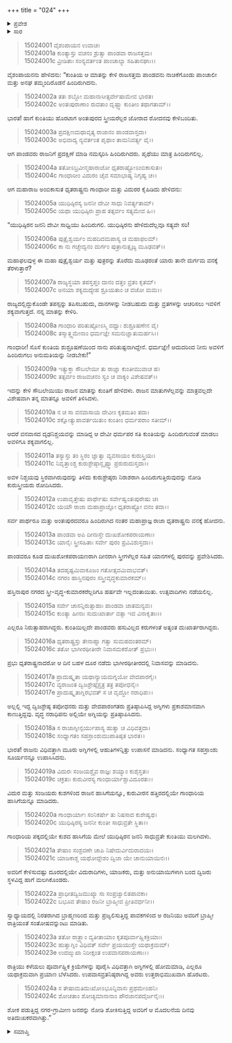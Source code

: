 +++
title = "024"
+++

<details><summary>ಪ್ರವೇಶ</summary>


।।   ಓಂ ಓಂ ನಮೋ ನಾರಾಯಣಾಯ।।   ಶ್ರೀ ವೇದವ್ಯಾಸಾಯ ನಮಃ ।।

ಶ್ರೀ ಕೃಷ್ಣದ್ವೈಪಾಯನ ವೇದವ್ಯಾಸ ವಿರಚಿತ  

**ಶ್ರೀ ಮಹಾಭಾರತ**

**ಆಶ್ರಮವಾಸಿಕ ಪರ್ವ**

**ಆಶ್ರಮವಾಸ ಪರ್ವ**

**ಅಧ್ಯಾಯ 24**


</details>

<details><summary>ಸಾರ</summary>

ಧೃತರಾಷ್ಟ್ರ-ಗಾಂಧಾರಿಯರ ಮಾತನ್ನೂ ಕೇಳದೇ ಕುಂತಿಯು ವನಕ್ಕೆ ನಿರ್ಗಮಿಸಲು ಮುಂದುವರಿದುದು (1-11). ಧೃತರಾಷ್ಟ್ರನ ವನವಾಸದ ಮೊದಲ ರಾತ್ರಿ (12-24).


</details>

> 15024001 ವೈಶಂಪಾಯನ ಉವಾಚ।  
15024001a ಕುಂತ್ಯಾಸ್ತು ವಚನಂ ಶ್ರುತ್ವಾ ಪಾಂಡವಾ ರಾಜಸತ್ತಮ।  
15024001c ವ್ರೀಡಿತಾಃ ಸಂನ್ಯವರ್ತಂತ ಪಾಂಚಾಲ್ಯಾ ಸಹಿತಾನಘಾಃ।।

ವೈಶಂಪಾಯನನು ಹೇಳಿದನು: “ಕುಂತಿಯ ಆ ಮಾತನ್ನು ಕೇಳಿ ರಾಜಸತ್ತಮ ಪಾಂಡವನು ನಾಚಿಕೆಗೊಂಡು ಪಾಂಚಾಲೀ ಮತ್ತು ಅನಘ ತಮ್ಮಂದಿರೊಡನೆ ಹಿಂದಿರುಗಿದನು.

> 15024002a ತತಃ ಶಬ್ದೋ ಮಹಾನಾಸೀತ್ಸರ್ವೇಷಾಮೇವ ಭಾರತ।  
15024002c ಅಂತಃಪುರಾಣಾಂ ರುದತಾಂ ದೃಷ್ಟ್ವಾ ಕುಂತೀಂ ತಥಾಗತಾಮ್।।

ಭಾರತ! ಹಾಗೆ ಕುಂತಿಯು ಹೊರಟಾಗ ಅಂತಃಪುರದ ಸ್ತ್ರೀಯರೆಲ್ಲರ ಜೋರಾದ ರೋದನವು ಕೇಳಿಬಂದಿತು.

> 15024003a ಪ್ರದಕ್ಷಿಣಮಥಾವೃತ್ಯ ರಾಜಾನಂ ಪಾಂಡವಾಸ್ತದಾ।  
15024003c ಅಭಿವಾದ್ಯ ನ್ಯವರ್ತಂತ ಪೃಥಾಂ ತಾಮನಿವರ್ತ್ಯ ವೈ।।

ಆಗ ಪಾಂಡವರು ರಾಜನಿಗೆ ಪ್ರದಕ್ಷಿಣೆ ಮಾಡಿ ನಮಸ್ಕರಿಸಿ ಹಿಂದಿರುಗಿದರು. ಪೃಥೆಯು ಮಾತ್ರ ಹಿಂದಿರುಗಲಿಲ್ಲ.

> 15024004a ತತೋಽಬ್ರವೀನ್ಮಹಾರಾಜೋ ಧೃತರಾಷ್ಟ್ರೋಽಂಬಿಕಾಸುತಃ।  
15024004c ಗಾಂಧಾರೀಂ ವಿದುರಂ ಚೈವ ಸಮಾಭಾಷ್ಯ ನಿಗೃಹ್ಯ ಚ।।

ಆಗ ಮಹಾರಾಜ ಅಂಬಿಕಾಸುತ ಧೃತರಾಷ್ಟ್ರನು ಗಾಂಧಾರೀ ಮತ್ತು ವಿದುರರ ಕೈಹಿಡಿದು ಹೇಳಿದನು:

> 15024005a ಯುಧಿಷ್ಠಿರಸ್ಯ ಜನನೀ ದೇವೀ ಸಾಧು ನಿವರ್ತ್ಯತಾಮ್।  
15024005c ಯಥಾ ಯುಧಿಷ್ಠಿರಃ ಪ್ರಾಹ ತತ್ಸರ್ವಂ ಸತ್ಯಮೇವ ಹಿ।।

“ಯುಧಿಷ್ಠಿರನ ಜನನಿ ದೇವೀ ಸಾಧ್ವಿಯು ಹಿಂದಿರುಗಲಿ. ಯುಧಿಷ್ಠಿರನು ಹೇಳಿದುದೆಲ್ಲವೂ ಸತ್ಯವೇ ಸರಿ!

> 15024006a ಪುತ್ರೈಶ್ವರ್ಯಂ ಮಹದಿದಮಪಾಸ್ಯ ಚ ಮಹಾಫಲಮ್।  
15024006c ಕಾ ನು ಗಚ್ಚೇದ್ವನಂ ದುರ್ಗಂ ಪುತ್ರಾನುತ್ಸೃಜ್ಯ ಮೂಢವತ್।।

ಮಹಾಫಲವುಳ್ಳ ಈ ಮಹಾ ಪುತ್ರೈಶ್ವರ್ಯ ಮತ್ತು ಪುತ್ರರನ್ನು ತೊರೆದು ಮೂಢರಂತೆ ಯಾರು ತಾನೇ ದುರ್ಗಮ ವನಕ್ಕೆ ತೆರಳುತ್ತಾರೆ?

> 15024007a ರಾಜ್ಯಸ್ಥಯಾ ತಪಸ್ತಪ್ತಂ ದಾನಂ ದತ್ತಂ ವ್ರತಂ ಕೃತಮ್।  
15024007c ಅನಯಾ ಶಕ್ಯಮದ್ಯೇಹ ಶ್ರೂಯತಾಂ ಚ ವಚೋ ಮಮ।।

ರಾಜ್ಯದಲ್ಲಿದ್ದುಕೊಂಡೇ ತಪಸ್ಸನ್ನು ತಪಿಸಬಹುದು, ದಾನಗಳನ್ನು ನೀಡಬಹುದು ಮತ್ತು ವ್ರತಗಳನ್ನು ಆಚರಿಸಲು ಇವಳಿಗೆ ಶಕ್ಯವಾಗುತ್ತದೆ. ನನ್ನ ಮಾತನ್ನು ಕೇಳಿರಿ.

> 15024008a ಗಾಂಧಾರಿ ಪರಿತುಷ್ಟೋಽಸ್ಮಿ ವಧ್ವಾಃ ಶುಶ್ರೂಷಣೇನ ವೈ।  
15024008c ತಸ್ಮಾತ್ತ್ವಮೇನಾಂ ಧರ್ಮಜ್ಞೇ ಸಮನುಜ್ಞಾತುಮರ್ಹಸಿ।।

ಗಾಂಧಾರೀ! ಸೊಸೆ ಕುಂತಿಯ ಶುಶ್ರೂಷಣೆಯಿಂದ ನಾನು ಪರಿತುಷ್ಟನಾಗಿದ್ದೇನೆ. ಧರ್ಮಜ್ಞೇ! ಆದುದರಿಂದ ನೀನು ಅವಳಿಗೆ ಹಿಂದಿರುಗಲು ಅನುಮತಿಯನ್ನು ನೀಡಬೇಕು!”

> 15024009a ಇತ್ಯುಕ್ತಾ ಸೌಬಲೇಯೀ ತು ರಾಜ್ಞಾ ಕುಂತೀಮುವಾಚ ಹ।  
15024009c ತತ್ಸರ್ವಂ ರಾಜವಚನಂ ಸ್ವಂ ಚ ವಾಕ್ಯಂ ವಿಶೇಷವತ್।।

ಇದನ್ನು ಕೇಳಿ ಸೌಬಲೇಯಿಯು ರಾಜನ ಮಾತನ್ನು ಕುಂತಿಗೆ ಹೇಳಿದಳು. ರಾಜನ ಮಾತುಗಳೆಲ್ಲವನ್ನು ಮಾತ್ರವಲ್ಲದೇ ವಿಶೇಷವಾಗಿ ತನ್ನ ಮಾತನ್ನೂ ಅವಳಿಗೆ ತಿಳಿಸಿದಳು.

> 15024010a ನ ಚ ಸಾ ವನವಾಸಾಯ ದೇವೀಂ ಕೃತಮತಿಂ ತದಾ।  
15024010c ಶಕ್ನೋತ್ಯುಪಾವರ್ತಯಿತುಂ ಕುಂತೀಂ ಧರ್ಮಪರಾಂ ಸತೀಮ್।।

ಆದರೆ ವನವಾಸದ ದೃಢನಿಶ್ಚಯವನ್ನು ಮಾಡಿದ್ದ ಆ ದೇವೀ ಧರ್ಮಪರ ಸತಿ ಕುಂತಿಯನ್ನು ಹಿಂದಿರುಗುವಂತೆ ಮಾಡಲು ಅವಳಿಗೂ ಶಕ್ಯವಾಗಲಿಲ್ಲ.

> 15024011a ತಸ್ಯಾಸ್ತು ತಂ ಸ್ಥಿರಂ ಜ್ಞಾತ್ವಾ ವ್ಯವಸಾಯಂ ಕುರುಸ್ತ್ರಿಯಃ।  
15024011c ನಿವೃತ್ತಾಂಶ್ಚ ಕುರುಶ್ರೇಷ್ಠಾನ್ದೃಷ್ಟ್ವಾ ಪ್ರರುರುದುಸ್ತದಾ।।

ಅವಳ ನಿಶ್ಚಯವು ಸ್ಥಿರವಾಗಿರುವುದನ್ನು ತಿಳಿದು ಕುರುಶ್ರೇಷ್ಠರು ನಿರಾಶರಾಗಿ ಹಿಂದಿರುಗುತ್ತಿರುವುದನ್ನು ನೋಡಿ ಕುರುಸ್ತ್ರೀಯರು ರೋದಿಸಿದರು.

> 15024012a ಉಪಾವೃತ್ತೇಷು ಪಾರ್ಥೇಷು ಸರ್ವೇಷ್ವಂತಃಪುರೇಷು ಚ।  
15024012c ಯಯೌ ರಾಜಾ ಮಹಾಪ್ರಾಜ್ಞೋ ಧೃತರಾಷ್ಟ್ರೋ ವನಂ ತದಾ।।

ಸರ್ವ ಪಾರ್ಥರೂ ಮತ್ತು ಅಂತಃಪುರದವರೂ ಹಿಂದಿರುಗಿದ ನಂತರ ಮಹಾಪ್ರಾಜ್ಞ ರಾಜಾ ಧೃತರಾಷ್ಟ್ರನು ವನಕ್ಕೆ ಹೋದನು.

> 15024013a ಪಾಂಡವಾ ಅಪಿ ದೀನಾಸ್ತೇ ದುಃಖಶೋಕಪರಾಯಣಾಃ।  
15024013c ಯಾನೈಃ ಸ್ತ್ರೀಸಹಿತಾಃ ಸರ್ವೇ ಪುರಂ ಪ್ರವಿವಿಶುಸ್ತದಾ।।

ಪಾಂಡವರೂ ಕೂಡ ದುಃಖಶೋಕಪರಾಯಣರಾಗಿ ದೀನರಾಗಿ ಸ್ತ್ರೀಗಳೆಲ್ಲರ ಸಹಿತ ಯಾನಗಳಲ್ಲಿ ಪುರವನ್ನು ಪ್ರವೇಶಿಸಿದರು.

> 15024014a ತದಹೃಷ್ಟಮಿವಾಕೂಜಂ ಗತೋತ್ಸವಮಿವಾಭವತ್।  
15024014c ನಗರಂ ಹಾಸ್ತಿನಪುರಂ ಸಸ್ತ್ರೀವೃದ್ಧಕುಮಾರಕಮ್।।

ಹಸ್ತಿನಾಪುರ ನಗರದ ಸ್ತ್ರೀ-ವೃದ್ಧ-ಕುಮಾರಕರೆಲ್ಲರಿಗೂ ಹರ್ಷವೇ ಇಲ್ಲದಂತಾಯಿತು. ಉತ್ಸವಾದಿಗಳು ನಡೆಯಲಿಲ್ಲ.

> 15024015a ಸರ್ವೇ ಚಾಸನ್ನಿರುತ್ಸಾಹಾಃ ಪಾಂಡವಾ ಜಾತಮನ್ಯವಃ।  
15024015c ಕುಂತ್ಯಾ ಹೀನಾಃ ಸುದುಃಖಾರ್ತಾ ವತ್ಸಾ ಇವ ವಿನಾಕೃತಾಃ।।

ಎಲ್ಲರೂ ನಿರುತ್ಸಾಹರಾಗಿದ್ದರು. ಕುಂತಿಯಿಲ್ಲದೇ ಪಾಂಡವರು ಹಸುವಿಲ್ಲದ ಕರುಗಳಂತೆ ಅತ್ಯಂತ ದುಃಖಾರ್ತರಾಗಿದ್ದರು.

> 15024016a ಧೃತರಾಷ್ಟ್ರಸ್ತು ತೇನಾಹ್ನಾ ಗತ್ವಾ ಸುಮಹದಂತರಮ್।  
15024016c ತತೋ ಭಾಗೀರಥೀತೀರೇ ನಿವಾಸಮಕರೋತ್ ಪ್ರಭುಃ।।

ಪ್ರಭು ಧೃತರಾಷ್ಟ್ರನಾದರೋ ಆ ದಿನ ಬಹಳ ದೂರ ನಡೆದು ಭಾಗೀರಥೀತೀರದಲ್ಲಿ ನಿವಾಸವನ್ನು ಮಾಡಿದನು.

> 15024017a ಪ್ರಾದುಷ್ಕೃತಾ ಯಥಾನ್ಯಾಯಮಗ್ನಯೋ ವೇದಪಾರಗೈಃ।  
15024017c ವ್ಯರಾಜಂತ ದ್ವಿಜಶ್ರೇಷ್ಠೈಸ್ತತ್ರ ತತ್ರ ತಪೋಧನೈಃ।  
15024017e ಪ್ರಾದುಷ್ಕೃತಾಗ್ನಿರಭವತ್ ಸ ಚ ವೃದ್ಧೋ ನರಾಧಿಪಃ।।

ಅಲ್ಲಲ್ಲಿ ಇದ್ದ ದ್ವಿಜಶ್ರೇಷ್ಠ ತಪೋಧನರು ಮತ್ತು ವೇದಪಾರಂಗತರು ಪ್ರತಿಷ್ಠಾಪಿಸಿದ್ದ ಅಗ್ನಿಗಳು ಪ್ರಕಾಶಮಾನವಾಗಿ ಕಾಣುತ್ತಿದ್ದವು. ವೃದ್ಧ ನರಾಧಿಪನು ಅಲ್ಲಿಯೇ ಅಗ್ನಿಯನ್ನು ಪ್ರತಿಷ್ಠಾಪಿಸಿದನು.

> 15024018a ಸ ರಾಜಾಗ್ನೀನ್ಪರ್ಯುಪಾಸ್ಯ ಹುತ್ವಾ ಚ ವಿಧಿವತ್ತದಾ।  
15024018c ಸಂಧ್ಯಾಗತಂ ಸಹಸ್ರಾಂಶುಮುಪಾತಿಷ್ಠತ ಭಾರತ।।

ಭಾರತ! ರಾಜನು ವಿಧಿವತ್ತಾಗಿ ಮೂರು ಅಗ್ನಿಗಳಲ್ಲಿ ಆಹುತಿಗಳನ್ನಿತ್ತು ಉಪಾಸನೆ ಮಾಡಿದನು. ಸಂಧ್ಯಾಗತ ಸಹಸ್ರಾಂಶು ಸೂರ್ಯನನ್ನೂ ಉಪಾಸಿಸಿದನು.

> 15024019a ವಿದುರಃ ಸಂಜಯಶ್ಚೈವ ರಾಜ್ಞಃ ಶಯ್ಯಾಂ ಕುಶೈಸ್ತತಃ।  
15024019c ಚಕ್ರತುಃ ಕುರುವೀರಸ್ಯ ಗಾಂಧಾರ್ಯಾಶ್ಚಾವಿದೂರತಃ।।

ವಿದುರ ಮತ್ತು ಸಂಜಯರು ಕುಶಗಳಿಂದ ರಾಜನ ಹಾಸಿಗೆಯನ್ನೂ, ಕುರುವೀರನ ಹತ್ತಿರದಲ್ಲಿಯೇ ಗಾಂಧಾರಿಯ ಹಾಸಿಗೆಯನ್ನೂ ಮಾಡಿದರು.

> 15024020a ಗಾಂಧಾರ್ಯಾಃ ಸಂನಿಕರ್ಷೇ ತು ನಿಷಸಾದ ಕುಶೇಷ್ವಥ।  
15024020c ಯುಧಿಷ್ಠಿರಸ್ಯ ಜನನೀ ಕುಂತೀ ಸಾಧುವ್ರತೇ ಸ್ಥಿತಾ।।

ಗಾಂಧಾರಿಯ ಪಕ್ಕದಲ್ಲಿಯೇ ಕುಶದ ಹಾಸಿಗೆಯ ಮೇಲೆ ಯುಧಿಷ್ಠಿರನ ಜನನಿ ಸಾಧುವ್ರತೇ ಕುಂತಿಯು ಮಲಗಿದಳು.

> 15024021a ತೇಷಾಂ ಸಂಶ್ರವಣೇ ಚಾಪಿ ನಿಷೇದುರ್ವಿದುರಾದಯಃ।  
15024021c ಯಾಜಕಾಶ್ಚ ಯಥೋದ್ದೇಶಂ ದ್ವಿಜಾ ಯೇ ಚಾನುಯಾಯಿನಃ।।

ಅವರಿಗೆ ಕೇಳಿಸುವಷ್ಟು ದೂರದಲ್ಲಿಯೇ ವಿದುರಾದಿಗಳು, ಯಾಜಕರು, ಮತ್ತು ಅನುಯಾಯಿಗಳಾಗಿ ಬಂದ ದ್ವಿಜರು ಸ್ಥಳವಿದ್ದ ಹಾಗೆ ಮಲಗಿಕೊಂಡರು.

> 15024022a ಪ್ರಾಧೀತದ್ವಿಜಮುಖ್ಯಾ ಸಾ ಸಂಪ್ರಜ್ವಾಲಿತಪಾವಕಾ।  
15024022c ಬಭೂವ ತೇಷಾಂ ರಜನೀ ಬ್ರಾಹ್ಮೀವ ಪ್ರೀತಿವರ್ಧನೀ।।

ಸ್ವಾಧ್ಯಾಯದಲ್ಲಿ ನಿರತರಾಗಿದ ಬ್ರಾಹ್ಮಣರಿಂದ ಮತ್ತು ಪ್ರಜ್ವಲಿಸುತ್ತಿದ್ದ ಪಾವಕಗಳಿಂದ ಅ ರಜನಿಯು ಅವರಿಗೆ ಬ್ರಾಹ್ಮೀ ರಾತ್ರಿಯಂತೆ ಸಂತೋಷವನ್ನುಂಟು ಮಾಡಿತು.

> 15024023a ತತೋ ರಾತ್ರ್ಯಾಂ ವ್ಯತೀತಾಯಾಂ ಕೃತಪೂರ್ವಾಹ್ಣಿಕಕ್ರಿಯಾಃ।  
15024023c ಹುತ್ವಾಗ್ನಿಂ ವಿಧಿವತ್ ಸರ್ವೇ ಪ್ರಯಯುಸ್ತೇ ಯಥಾಕ್ರಮಮ್।  
15024023e ಉದಙ್ಮುಖಾ ನಿರೀಕ್ಷಂತ ಉಪವಾಸಪರಾಯಣಾಃ।।

ರಾತ್ರಿಯು ಕಳೆಯಲು ಪೂರ್ವಾಹ್ಣಿಕ ಕ್ರಿಯೆಗಳನ್ನು ಪೂರೈಸಿ ವಿಧಿವತ್ತಾಗಿ ಅಗ್ನಿಗಳಲ್ಲಿ ಹೋಮಮಾಡಿ, ಎಲ್ಲರೂ ಯಥಾಕ್ರಮವಾಗಿ ಪ್ರಯಾಣ ಬೆಳೆಸಿದರು. ಉಪವಾಸವ್ರತನಿಷ್ಠರಾಗಿದ್ದ ಅವರು ಉತ್ತರಾಭಿಮುಖವಾಗಿ ಹೊರಟರು.

> 15024024a ಸ ತೇಷಾಮತಿದುಃಖೋಽಭೂನ್ನಿವಾಸಃ ಪ್ರಥಮೇಽಹನಿ।  
15024024c ಶೋಚತಾಂ ಶೋಚ್ಯಮಾನಾನಾಂ ಪೌರಜಾನಪದೈರ್ಜನೈಃ।।

ಶೋಕ ಪಡುತ್ತಿದ್ದ ನಗರ-ಗ್ರಾಮೀಣ ಜನರನ್ನು ನೋಡಿ ಶೋಕಿಸುತ್ತಿದ್ದ ಅವರಿಗೆ ಆ ಮೊದಲನೆಯ ದಿನವು ಅತಿದುಃಖಕರವಾಗಿತ್ತು.”


<details><summary>ಸಮಾಪ್ತಿ</summary>

ಇತಿ ಶ್ರೀಮಹಾಭಾರತೇ ಆಶ್ರಮವಾಸಿಕೇ ಪರ್ವಣಿ ಆಶ್ರಮವಾಸಪರ್ವಣಿ ಚತುರ್ವಿಂಶೋಽಧ್ಯಾಯಃ।।  
ಇದು ಶ್ರೀಮಹಾಭಾರತದಲ್ಲಿ ಆಶ್ರಮವಾಸಿಕಪರ್ವದಲ್ಲಿ ಆಶ್ರಮವಾಸಪರ್ವದಲ್ಲಿ ಇಪ್ಪತ್ನಾಲ್ಕನೇ ಅಧ್ಯಾಯವು.


</details>

